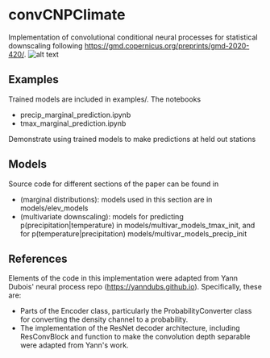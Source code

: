 # convCNPClimate
Implementation of convolutional conditional neural processes for statistical downscaling following https://gmd.copernicus.org/preprints/gmd-2020-420/. 
![alt text](graz_tmax.png)

## Examples
Trained models are included in examples/. The notebooks
- precip_marginal_prediction.ipynb
- tmax_marginal_prediction.ipynb

Demonstrate using trained models to make predictions at held out stations

## Models
Source code for different sections of the paper can be found in
- (marginal distributions): models used in this section are in models/elev_models
- (multivariate downscaling): models for predicting p(precipitation|temperature) in models/multivar_models_tmax_init, and for p(temperature|precipitation) models/multivar_models_precip_init

## References
Elements of the code in this implementation were adapted from Yann Dubois' neural process repo (https://yanndubs.github.io). Specifically, these are:
- Parts of the Encoder class, particularly the ProbabilityConverter class for converting the density channel to a probability.
- The implementation of the ResNet decoder architecture, including ResConvBlock and function to make the convolution depth separable were adapted from Yann's work.
